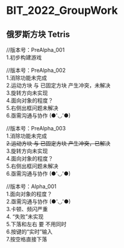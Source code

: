 # BIT_2022_GroupWork
## 俄罗斯方块 Tetris

//版本号：PreAlpha_001  
1.初步构建游戏  


//版本号：PreAlpha_002  
1.消除功能未完成  
2.运动方块 与 已固定方块 产生冲突，未解决  
3.旋转方向未实现  
4.面向对象的程度？  
5.右侧出框问题未解决  
6.亟需沟通与协作 (●'◡'●)   

//版本号：PreAlpha_003  
1.消除功能未完成         
~~2.运动方块 与 已固定方块 产生冲突，已解决~~  
3.旋转方向未实现  
4.面向对象的程度？  
5.右侧出框问题未解决  
6.亟需沟通与协作 (●'◡'●)  


//版本号：Alpha_001     
1.面向对象的程度？   
2.亟需沟通与协作 (●'◡'●)    
3.卡顿、频闪严重    
4. “失败”未实现    
5.下落和左右 要 不用同时    
6.按键的“实时”输入    
7.按空格直接下落    
